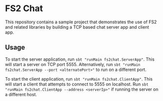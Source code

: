# FS2 Chat

This repository contains a sample project that demonstrates the use of FS2 and related libraries by building a TCP based chat server app and client app.

## Usage

To start the server application, run `sbt "runMain fs2chat.ServerApp"`. This will start a server on TCP port 5555. Alternatively, run `sbt "runMain fs2chat.ServerApp --port <alternatePort>"` to run on a different port.

To start the client application, run `sbt "runMain fs2chat.ClientApp"`. This will start a client that attempts to connect to 5555 on localhost. Run `sbt "runMain fs2chat.ClientApp --address <serverIp>"` if running the server on a different host.